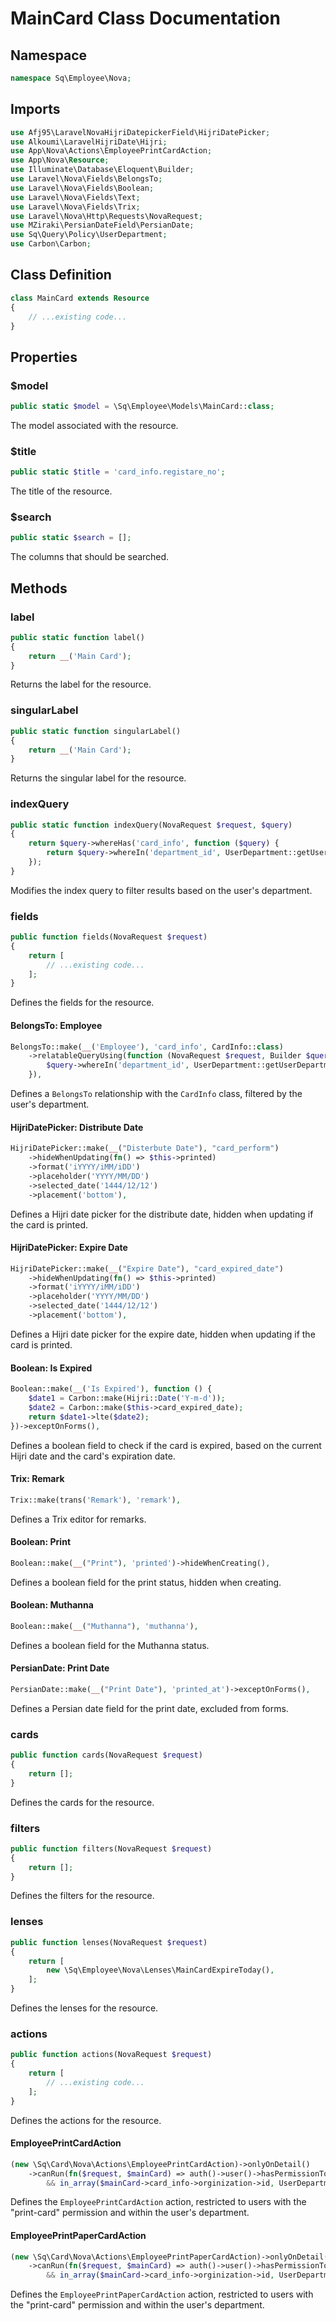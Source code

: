 # MainCard Class Documentation

## Namespace
```php
namespace Sq\Employee\Nova;
```

## Imports
```php
use Afj95\LaravelNovaHijriDatepickerField\HijriDatePicker;
use Alkoumi\LaravelHijriDate\Hijri;
use App\Nova\Actions\EmployeePrintCardAction;
use App\Nova\Resource;
use Illuminate\Database\Eloquent\Builder;
use Laravel\Nova\Fields\BelongsTo;
use Laravel\Nova\Fields\Boolean;
use Laravel\Nova\Fields\Text;
use Laravel\Nova\Fields\Trix;
use Laravel\Nova\Http\Requests\NovaRequest;
use MZiraki\PersianDateField\PersianDate;
use Sq\Query\Policy\UserDepartment;
use Carbon\Carbon;
```

## Class Definition
```php
class MainCard extends Resource
{
    // ...existing code...
}
```

## Properties

### $model
```php
public static $model = \Sq\Employee\Models\MainCard::class;
```
The model associated with the resource.

### $title
```php
public static $title = 'card_info.registare_no';
```
The title of the resource.

### $search
```php
public static $search = [];
```
The columns that should be searched.

## Methods

### label
```php
public static function label()
{
    return __('Main Card');
}
```
Returns the label for the resource.

### singularLabel
```php
public static function singularLabel()
{
    return __('Main Card');
}
```
Returns the singular label for the resource.

### indexQuery
```php
public static function indexQuery(NovaRequest $request, $query)
{
    return $query->whereHas('card_info', function ($query) {
        return $query->whereIn('department_id', UserDepartment::getUserDepartment());
    });
}
```
Modifies the index query to filter results based on the user's department.

### fields
```php
public function fields(NovaRequest $request)
{
    return [
        // ...existing code...
    ];
}
```
Defines the fields for the resource.

#### BelongsTo: Employee
```php
BelongsTo::make(__('Employee'), 'card_info', CardInfo::class)
    ->relatableQueryUsing(function (NovaRequest $request, Builder $query) {
        $query->whereIn('department_id', UserDepartment::getUserDepartment());
    }),
```
Defines a `BelongsTo` relationship with the `CardInfo` class, filtered by the user's department.

#### HijriDatePicker: Distribute Date
```php
HijriDatePicker::make(__("Disterbute Date"), "card_perform")
    ->hideWhenUpdating(fn() => $this->printed)
    ->format('iYYYY/iMM/iDD')
    ->placeholder('YYYY/MM/DD')
    ->selected_date('1444/12/12')
    ->placement('bottom'),
```
Defines a Hijri date picker for the distribute date, hidden when updating if the card is printed.

#### HijriDatePicker: Expire Date
```php
HijriDatePicker::make(__("Expire Date"), "card_expired_date")
    ->hideWhenUpdating(fn() => $this->printed)
    ->format('iYYYY/iMM/iDD')
    ->placeholder('YYYY/MM/DD')
    ->selected_date('1444/12/12')
    ->placement('bottom'),
```
Defines a Hijri date picker for the expire date, hidden when updating if the card is printed.

#### Boolean: Is Expired
```php
Boolean::make(__('Is Expired'), function () {
    $date1 = Carbon::make(Hijri::Date('Y-m-d'));
    $date2 = Carbon::make($this->card_expired_date);
    return $date1->lte($date2);
})->exceptOnForms(),
```
Defines a boolean field to check if the card is expired, based on the current Hijri date and the card's expiration date.

#### Trix: Remark
```php
Trix::make(trans('Remark'), 'remark'),
```
Defines a Trix editor for remarks.

#### Boolean: Print
```php
Boolean::make(__("Print"), 'printed')->hideWhenCreating(),
```
Defines a boolean field for the print status, hidden when creating.

#### Boolean: Muthanna
```php
Boolean::make(__("Muthanna"), 'muthanna'),
```
Defines a boolean field for the Muthanna status.

#### PersianDate: Print Date
```php
PersianDate::make(__("Print Date"), 'printed_at')->exceptOnForms(),
```
Defines a Persian date field for the print date, excluded from forms.

### cards
```php
public function cards(NovaRequest $request)
{
    return [];
}
```
Defines the cards for the resource.

### filters
```php
public function filters(NovaRequest $request)
{
    return [];
}
```
Defines the filters for the resource.

### lenses
```php
public function lenses(NovaRequest $request)
{
    return [
        new \Sq\Employee\Nova\Lenses\MainCardExpireToday(),
    ];
}
```
Defines the lenses for the resource.

### actions
```php
public function actions(NovaRequest $request)
{
    return [
        // ...existing code...
    ];
}
```
Defines the actions for the resource.

#### EmployeePrintCardAction
```php
(new \Sq\Card\Nova\Actions\EmployeePrintCardAction)->onlyOnDetail()
    ->canRun(fn($request, $mainCard) => auth()->user()->hasPermissionTo("print-card")
        && in_array($mainCard->card_info->orginization->id, UserDepartment::getUserDepartment())),
```
Defines the `EmployeePrintCardAction` action, restricted to users with the "print-card" permission and within the user's department.

#### EmployeePrintPaperCardAction
```php
(new \Sq\Card\Nova\Actions\EmployeePrintPaperCardAction)->onlyOnDetail()
    ->canRun(fn($request, $mainCard) => auth()->user()->hasPermissionTo("print-card")
        && in_array($mainCard->card_info->orginization->id, UserDepartment::getUserDepartment())),
```
Defines the `EmployeePrintPaperCardAction` action, restricted to users with the "print-card" permission and within the user's department.

